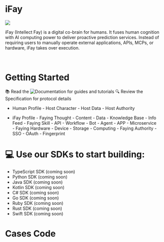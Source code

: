 # iFay

![](https://github.com/user-attachments/assets/6e5f7949-44c0-46d6-bc62-38df4566e9e6)

iFay (Intellect Fay) is a digital co-brain for humans. It fuses human cognition with AI computing power to deliver proactive prediction services. Instead of requiring users to manually operate external applications, APIs, MCPs, or hardware, iFay takes over execution. 

<br>

# Getting Started
📚 Read the ![Documentation](https://github.com/jahguo/iFay/wiki) for guides and tutorials
🔍 Review the Specification for protocol details
+ Human Profile
        - Host Character
        - Host Data
        - Host Authority


+ iFay Profile
        - Faying Thought
                - Content
                - Data
                - Knowledge Base
                - Info Feed
        - Faying Skill
                - API
                - Workflow
                - Bot
                - Agent
                - APP
                - Microservice  
        -  Faying Hardware
                - Device
                - Storage
                - Computing
        - Faying Authority
                - SSO
                - OAuth
                - Fingerprint



# 💻 Use our SDKs to start building:
- TypeScript SDK (coming soon)
- Python SDK (coming soon)
- Java SDK (coming soon)
- Kotlin SDK (coming soon)
- C# SDK (coming soon)
- Go SDK (coming soon)
- Ruby SDK (coming soon)
- Rust SDK (coming soon)
- Swift SDK (coming soon)

# Cases Code

